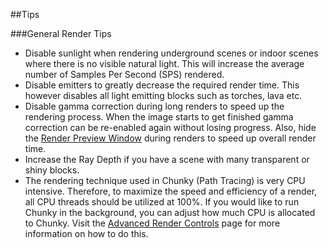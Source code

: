 ##Tips

###General Render Tips  

* Disable sunlight when rendering underground scenes or indoor scenes where there is no visible natural light. This will increase the average number of Samples Per Second (SPS) rendered.  
* Disable emitters to greatly decrease the required render time. This however disables all light emitting blocks such as torches, lava etc.  
* Disable gamma correction during long renders to speed up the rendering process. When the image starts to get finished gamma correction can be re-enabled again without losing progress.  Also, hide the [Render Preview Window][1] during renders to speed up overall render time.
* Increase the Ray Depth if you have a scene with many transparent or shiny blocks.  
* The rendering technique used in Chunky (Path Tracing) is very CPU intensive. Therefore, to maximize the speed and efficiency of a render, all CPU threads should be utilized at 100%. If you would like to run Chunky in the background, you can adjust how much CPU is allocated to Chunky. Visit the [Advanced Render Controls][0] page for more information on how to do this.  

[0]:render_controls_advanced.html
[1]:render_preview.html
